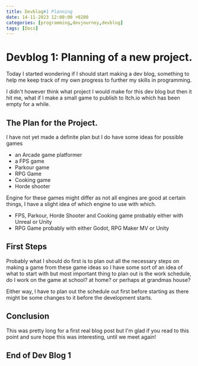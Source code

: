 ```yaml
---
title: Devblog#1 Planning
date: 14-11-2023 12:00:00 +0200
categories: [programming,devjourney,devblog]
tags: [Docs]
---
```


# Devblog 1: Planning of a new project.

Today I started wondering if I should start making a dev blog, something to help me keep track of my own progress to further my skills in programming.

I didn't however think what project I would make for this dev blog but then it hit me, what if I make a small game to publish to Itch.io which has been empty for a while.

## The Plan for the Project.

I have not yet made a definite plan but I do have some ideas for possible games

* an Arcade game platformer
* a FPS game
* Parkour game
* RPG Game
* Cooking game
* Horde shooter

Engine for these games might differ as not all engines are good at certain things, I have a slight idea of which engine to use with which.

* FPS, Parkour, Horde Shooter and Cooking game probably either with Unreal or Unity
* RPG Game probably with either Godot, RPG Maker MV or Unity

## First Steps

Probably what I should do first is to plan out all the necessary steps on making a game from these game ideas so I have some sort of an idea of what to start with but most important thing to plan out is the work schedule, do I work on the game at school? at home? or perhaps at grandmas house?

Either way, I have to plan out the schedule out first before starting as there might be some changes to it before the development starts.

## Conclusion

This was pretty long for a first real blog post but I'm glad if you read to this point and sure hope this was interesting, until we meet again!

## End of Dev Blog 1